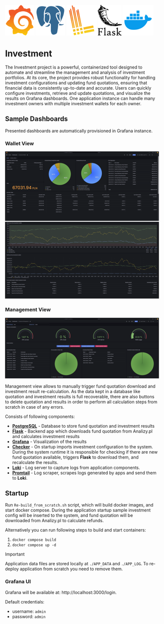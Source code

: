 <p float="left">
  <img src="/Pictures/Logos/grafana_logo.png" height="100" />
  <img src="/Pictures/Logos/postgresql_logo.png" height="100" />
  <img src="/Pictures/Logos/loki_logo.png" height="100" /> 
  <img src="/Pictures/Logos/flask_logo.png" height="100" /> 
  <img src="/Pictures/Logos/docker_logo.png" height="100" /> 
</p>

# Investment
The Investment project is a powerful, containerized tool designed to automate and streamline the management and analysis of investment portfolios. 
At its core, the project provides robust functionality for handling investment configurations and updating fund quotations, 
ensuring that financial data is consistently up-to-date and accurate. 
Users can quickly configure investments, retrieve and update quotations, and visualize the results on Grafana dashboards.
One application instance can handle many investment owners with multiple investment wallets for each owner.

## Sample Dashboards
Presented dashboards are automatically provisioned in Grafana instance.

### Wallet View
![image](/Pictures/Investment_Wallet_1_of_2.png)
![image](/Pictures/Investment_Wallet_2_of_2.png)

### Management View
![image](/Pictures/Investment_Management.png)

Management view allows to manually trigger fund quotation download and investment result re-calculation. 
As the data kept in a database like quotation and investment results is full recoverable,
there are also buttons to delete quotation and results in order to perform all calculation steps from scratch in case of any errors.

Consists of following components:
- [**PostgreSQL**](/PostgreSQL/) - Database to store fund quotation and investment results
- [**Flask**](/Flask/) - Backend app which downloads fund quotation from Analizy.pl and calculates investment results
- [**Grafana**](/Grafana/) - Visualization of the results
- [**Checker**](/Checker/) - On startup imports investment configuration to the system. 
During the system runtime it is responsible for checking if there are new fund quotation available, 
triggers **Flask** to download them, and recalculate the results.
- [**Loki**](/Loki/) - Log server to capture logs from application components.
- [**Promtail**](/Promtail/) - Log scraper, scrapes logs generated by apps and send them to **Loki**.


## Startup
Run `Re-build_from_scratch.sh` script, which will build docker images, and start docker compose.
During the application startup sample investment config will be inserted to the system, and fund quotation will be downloaded from Analizy.pl to calculate refunds.

Alternatively you can run following steps to build and start containers:
1. `docker compose build`
2. `docker compose up -d`

> [!IMPORTANT] 
> Application data files are stored locally at `./APP_DATA` and `./APP_LOG`. To re-deploy application from scratch you need to remove them.

### Grafana UI
Grafana will be available at: http://localhost:3000/login.

Default credentials:
- username: `admin`
- password: `admin`

